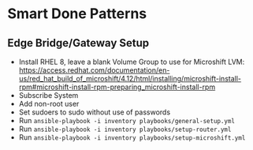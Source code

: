 # Smart Done Patterns

## Edge Bridge/Gateway Setup

- Install RHEL 8, leave a blank Volume Group to use for Microshift LVM: https://access.redhat.com/documentation/en-us/red_hat_build_of_microshift/4.12/html/installing/microshift-install-rpm#microshift-install-rpm-preparing_microshift-install-rpm
- Subscribe System
- Add non-root user
- Set sudoers to sudo without use of passwords
- Run `ansible-playbook -i inventory playbooks/general-setup.yml`
- Run `ansible-playbook -i inventory playbooks/setup-router.yml`
- Run `ansible-playbook -i inventory playbooks/setup-microshift.yml`

